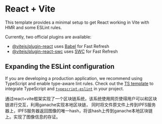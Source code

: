 # React + Vite

This template provides a minimal setup to get React working in Vite with HMR and some ESLint rules.

Currently, two official plugins are available:

- [@vitejs/plugin-react](https://github.com/vitejs/vite-plugin-react/blob/main/packages/plugin-react/README.md) uses [Babel](https://babeljs.io/) for Fast Refresh
- [@vitejs/plugin-react-swc](https://github.com/vitejs/vite-plugin-react-swc) uses [SWC](https://swc.rs/) for Fast Refresh

## Expanding the ESLint configuration

If you are developing a production application, we recommend using TypeScript and enable type-aware lint rules. Check out the [TS template](https://github.com/vitejs/vite/tree/main/packages/create-vite/template-react-ts) to integrate TypeScript and [`typescript-eslint`](https://typescript-eslint.io) in your project.


通过react+vite框架实现了一个区块链系统，该系统使用网页使得用户可以和区块链进行交互，利用ganache实现本地区块链， 同时将文件原文件上传到IPFS服务器上，IPFS服务器返回图像的唯一hash，将该hash上传到ganache本地区块链上。实现了图像信息的存证。
